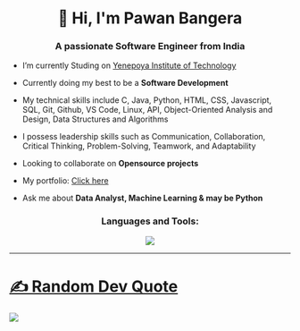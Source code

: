 <h1 align="center">👋 Hi, I'm Pawan Bangera</h1>
<h3 align="center">A passionate Software Engineer from India</h3>

- I’m currently Studing on [Yenepoya Institute of Technology](https://www.yit.edu.in/)

- Currently doing my best to be a **Software Development**

- My technical skills include C, Java, Python, HTML, CSS, Javascript, SQL, Git, Github, VS Code, Linux, API, Object-Oriented Analysis and Design, Data Structures and Algorithms

- I possess leadership skills such as Communication, Collaboration, Critical Thinking, Problem-Solving, Teamwork, and Adaptability

- Looking to collaborate on **Opensource projects**

- My portfolio: [Click here](https://bangera.vercel.app/)

- Ask me about **Data Analyst, Machine Learning & may be Python**


<h3 align="center">Languages and Tools:</h3>
<p align="center">
	<p align="center">
	<a href="https://skillicons.dev">
    		<img src="https://skillicons.dev/icons?i=anaconda,androidstudio,aws,c,css,docker,express,firebase,figma,git,github,go,html,js,mongodb,mysql,nodejs,postgres,py,tailwind,vscode&perline=6" />
		
  	
</p>

---

# ✍️ Random Dev Quote
![](https://quotes-github-readme.vercel.app/api?type=horizontal&theme=radical)



